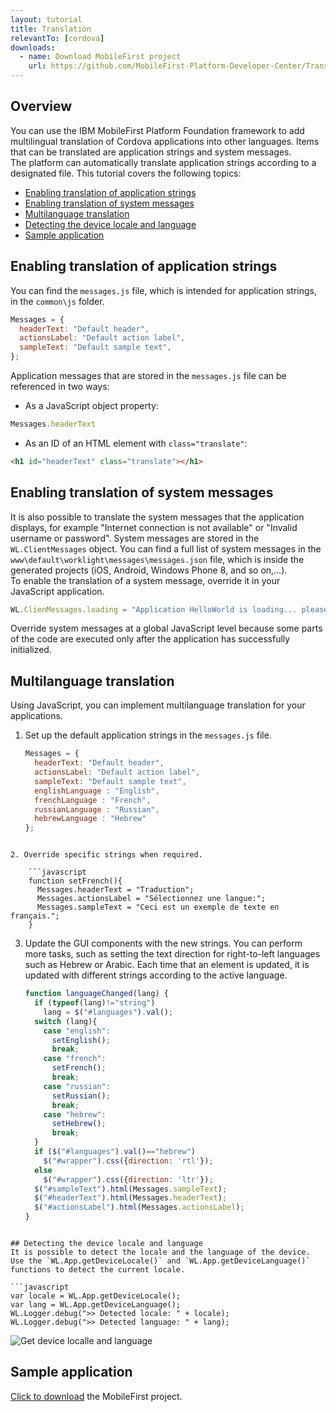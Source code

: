 ```yaml
---
layout: tutorial
title: Translation
relevantTo: [cordova]
downloads:
  - name: Download MobileFirst project
    url: https://github.com/MobileFirst-Platform-Developer-Center/Translation
---
```


## Overview
You can use the IBM MobileFirst Platform Foundation framework to add multilingual translation of Cordova applications into other languages. Items that can be translated are application strings and system messages.  
The platform can automatically translate application strings according to a designated file.
This tutorial covers the following topics:

* [Enabling translation of application strings](#enabling-translation-of-application-strings)
* [Enabling translation of system messages](#enabling-translation-of-system-messages)
* [Multilanguage translation](#multilanguage-translation)
* [Detecting the device locale and language](#detecting-the-device-locale-and-language)
* [Sample application](#sample-application)

## Enabling translation of application strings
You can find the `messages.js` file, which is intended for application strings, in the `common\js` folder.

```JavaScript
Messages = {
  headerText: "Default header",
  actionsLabel: "Default action label",
  sampleText: "Default sample text",
};
```

Application messages that are stored in the `messages.js` file can be referenced in two ways:

* As a JavaScript object property:  

```JavaScript
Messages.headerText
```

* As an ID of an HTML element with `class="translate"`:

```html
<h1 id="headerText" class="translate"></h1>
```

## Enabling translation of system messages
It is also possible to translate the system messages that the application displays, for example "Internet connection is not available" or "Invalid username or password". System messages are stored in the `WL.ClientMessages` object.
You can find a full list of system messages in the `www\default\worklight\messages\messages.json` file, which is inside the generated projects (iOS, Android, Windows Phone 8, and so on,…).  
To enable the translation of a system message, override it in your JavaScript application.

```javascript
WL.ClienMessages.loading = "Application HelloWorld is loading... please wait.";
```

Override system messages at a global JavaScript level because some parts of the code are executed only after the application has successfully initialized.

## Multilanguage translation
Using JavaScript, you can implement multilanguage translation for your applications.

1. Set up the default application strings in the `messages.js` file.

    ```javascript
    Messages = {
      headerText: "Default header",
      actionsLabel: "Default action label",
      sampleText: "Default sample text",
      englishLanguage : "English",
      frenchLanguage : "French",
      russianLanguage : "Russian",
      hebrewLanguage : "Hebrew"
    };
```

2. Override specific strings when required.

    ```javascript
    function setFrench(){
      Messages.headerText = "Traduction";
      Messages.actionsLabel = "Sélectionnez une langue:";
      Messages.sampleText = "Ceci est un exemple de texte en français.";
    }
```

3. Update the GUI components with the new strings. You can perform more tasks, such as setting the text direction for right-to-left languages such as Hebrew or Arabic. Each time that an element is updated, it is updated with different strings according to the active language.

    ```javascript
    function languageChanged(lang) {
      if (typeof(lang)!="string")
        lang = $("#languages").val();
      switch (lang){
        case "english":
          setEnglish();
          break;
        case "french":
          setFrench();
          break;
        case "russian":
          setRussian();
          break;
        case "hebrew":
          setHebrew();
          break;
      }       
      if ($("#languages").val()=="hebrew")
        $("#wrapper").css({direction: 'rtl'});
      else
        $("#wrapper").css({direction: 'ltr'});
      $("#sampleText").html(Messages.sampleText);
      $("#headerText").html(Messages.headerText);
      $("#actionsLabel").html(Messages.actionsLabel);
    }
```

## Detecting the device locale and language
It is possible to detect the locale and the language of the device.
Use the `WL.App.getDeviceLocale()` and `WL.App.getDeviceLanguage()` functions to detect the current locale.

```javascript
var locale = WL.App.getDeviceLocale();
var lang = WL.App.getDeviceLanguage();
WL.Logger.debug(">> Detected locale: " + locale);
WL.Logger.debug(">> Detected language: " + lang);
```

![Get device localle and language](DeviceLocaleLangugae.png)

## Sample application
[Click to download](https://github.com/MobileFirst-Platform-Developer-Center/Translation)  the MobileFirst project.

